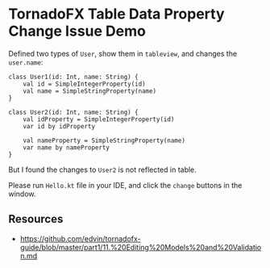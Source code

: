 TornadoFX Table Data Property Change Issue Demo
===============================================

Defined two types of `User`, show them in `tableview`, and changes the `user.name`:

```
class User1(id: Int, name: String) {
    val id = SimpleIntegerProperty(id)
    val name = SimpleStringProperty(name)
}

class User2(id: Int, name: String) {
    val idProperty = SimpleIntegerProperty(id)
    var id by idProperty

    val nameProperty = SimpleStringProperty(name)
    var name by nameProperty
}
```

But I found the changes to `User2` is not reflected in table.

Please run `Hello.kt` file in your IDE, and click the `change` buttons in the window.

Resources
---------

- <https://github.com/edvin/tornadofx-guide/blob/master/part1/11.%20Editing%20Models%20and%20Validation.md>